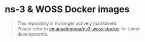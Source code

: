 # ns-3 & WOSS Docker images

> This repository is no longer actively maintained. <br>
> Please refer to [emanuelegiona/ns3-woss-docker][link] for latest developments.

[link]: https://github.com/emanuelegiona/ns3-woss-docker
